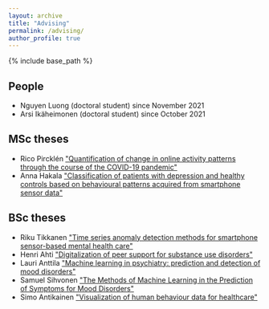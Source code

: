 ```yaml
---
layout: archive
title: "Advising"
permalink: /advising/
author_profile: true
---
```


<style>
@import url('https://fonts.googleapis.com/css?family=Aladin|Amaranth|Arima+Madurai|Bangers|Bungee+Inline|Cabin+Sketch|Carter+One|Chicle|Damion|Emilys+Candy|Faster+One|Fredericka+the+Great|Frijole|Handlee|Homenaje|IM+Fell+DW+Pica|Jacques+Francois+Shadow|Kalam|Libre+Barcode+128+Text|Love+Ya+Like+A+Sister|Merienda|Mystery+Quest|Oleo+Script|Permanent+Marker|Philosopher|Raleway+Dots|Ranchers|Sail|Saira+Extra+Condensed|Sirin+Stencil|ZCOOL+KuaiLe&display=swap');
</style>

{% include base_path %}

## People

- Nguyen Luong (doctoral student) since November 2021
- Arsi Ikäheimonen (doctoral student) since October 2021

## MSc theses

- Rico Pircklén ["Quantification of change in online activity patterns through the course of the COVID-19 pandemic"](/theses/Final_eng_2021_rico_pircklen.pdf)
- Anna Hakala <a href="/theses/MSc_thesis_Hakala_Anna_2021.pdf">"Classification of patients with depression and healthy controls based on behavioural patterns acquired from smartphone sensor data" </a>


## BSc theses

- Riku Tikkanen ["Time series
  anomaly detection methods for smartphone sensor-based mental health
  care"](/theses/final_Riku_Tikkanen.pdf)
- Henri Ahti <a href="/theses/SCI_2021_Ahti_Henri.pdf">"Digitalization
  of peer support for substance use disorders"</a>
- Lauri Anttila <a href="/theses/Final_SCI_2021_Lauri_Anttila.pdf">"Machine learning in psychiatry: prediction and
  detection of mood disorders"</a>
- Samuel Sihvonen <a href="/theses/BSc_Thesis_Final_Samuel_Sihvonen.pdf">"The Methods of Machine Learning in
  the Prediction of Symptoms for Mood Disorders"</a>
- Simo Antikainen <a
  href="/theses/SCI_2018_Simo_Antikainen.pdf">"Visualization of human
  behaviour data for healthcare"</a>






